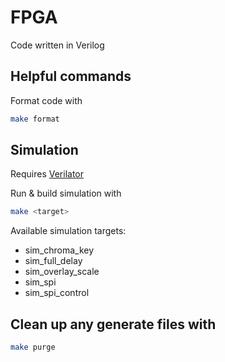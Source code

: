 # FPGA

Code written in Verilog

## Helpful commands

Format code with
```bash
make format
```

## Simulation

Requires [Verilator](https://www.veripool.org/verilator/)

Run & build simulation with
```bash
make <target>
```

Available simulation targets:
 - sim_chroma_key 
 - sim_full_delay
 - sim_overlay_scale
 - sim_spi
 - sim_spi_control
 
## Clean up any generate files with
```bash
make purge
```
